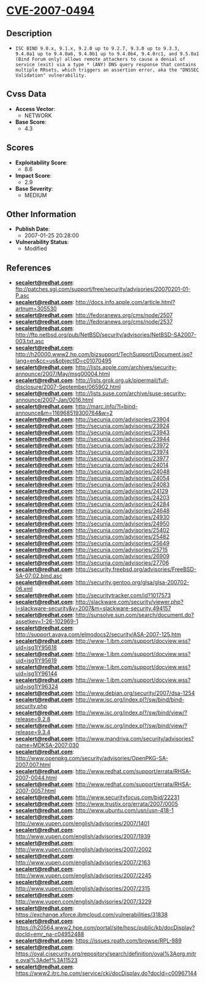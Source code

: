 
# [CVE-2007-0494](ftp://patches.sgi.com/support/free/security/advisories/20070201-01-P.asc)

## Description

- `ISC BIND 9.0.x, 9.1.x, 9.2.0 up to 9.2.7, 9.3.0 up to 9.3.3, 9.4.0a1 up to 9.4.0a6, 9.4.0b1 up to 9.4.0b4, 9.4.0rc1, and 9.5.0a1 (Bind Forum only) allows remote attackers to cause a denial of service (exit) via a type * (ANY) DNS query response that contains multiple RRsets, which triggers an assertion error, aka the "DNSSEC Validation" vulnerability.`

## Cvss Data

- **Access Vector**:
  - NETWORK
- **Base Score**:
  - 4.3

## Scores

- **Exploitability Score**:
  - 8.6
- **Impact Score**:
  - 2.9
- **Base Severity**:
  - MEDIUM

## Other Information

- **Publish Date**:
  - 2007-01-25 20:28:00
- **Vulnerability Status**:
  - Modified

## References

- **secalert@redhat.com**: ftp://patches.sgi.com/support/free/security/advisories/20070201-01-P.asc
- **secalert@redhat.com**: http://docs.info.apple.com/article.html?artnum=305530
- **secalert@redhat.com**: http://fedoranews.org/cms/node/2507
- **secalert@redhat.com**: http://fedoranews.org/cms/node/2537
- **secalert@redhat.com**: http://ftp.netbsd.org/pub/NetBSD/security/advisories/NetBSD-SA2007-003.txt.asc
- **secalert@redhat.com**: http://h20000.www2.hp.com/bizsupport/TechSupport/Document.jsp?lang=en&cc=us&objectID=c01070495
- **secalert@redhat.com**: http://lists.apple.com/archives/security-announce/2007/May/msg00004.html
- **secalert@redhat.com**: http://lists.grok.org.uk/pipermail/full-disclosure/2007-September/065902.html
- **secalert@redhat.com**: http://lists.suse.com/archive/suse-security-announce/2007-Jan/0016.html
- **secalert@redhat.com**: http://marc.info/?l=bind-announce&m=116968519300764&w=2
- **secalert@redhat.com**: http://secunia.com/advisories/23904
- **secalert@redhat.com**: http://secunia.com/advisories/23924
- **secalert@redhat.com**: http://secunia.com/advisories/23943
- **secalert@redhat.com**: http://secunia.com/advisories/23944
- **secalert@redhat.com**: http://secunia.com/advisories/23972
- **secalert@redhat.com**: http://secunia.com/advisories/23974
- **secalert@redhat.com**: http://secunia.com/advisories/23977
- **secalert@redhat.com**: http://secunia.com/advisories/24014
- **secalert@redhat.com**: http://secunia.com/advisories/24048
- **secalert@redhat.com**: http://secunia.com/advisories/24054
- **secalert@redhat.com**: http://secunia.com/advisories/24083
- **secalert@redhat.com**: http://secunia.com/advisories/24129
- **secalert@redhat.com**: http://secunia.com/advisories/24203
- **secalert@redhat.com**: http://secunia.com/advisories/24284
- **secalert@redhat.com**: http://secunia.com/advisories/24648
- **secalert@redhat.com**: http://secunia.com/advisories/24930
- **secalert@redhat.com**: http://secunia.com/advisories/24950
- **secalert@redhat.com**: http://secunia.com/advisories/25402
- **secalert@redhat.com**: http://secunia.com/advisories/25482
- **secalert@redhat.com**: http://secunia.com/advisories/25649
- **secalert@redhat.com**: http://secunia.com/advisories/25715
- **secalert@redhat.com**: http://secunia.com/advisories/26909
- **secalert@redhat.com**: http://secunia.com/advisories/27706
- **secalert@redhat.com**: http://security.freebsd.org/advisories/FreeBSD-SA-07:02.bind.asc
- **secalert@redhat.com**: http://security.gentoo.org/glsa/glsa-200702-06.xml
- **secalert@redhat.com**: http://securitytracker.com/id?1017573
- **secalert@redhat.com**: http://slackware.com/security/viewer.php?l=slackware-security&y=2007&m=slackware-security.494157
- **secalert@redhat.com**: http://sunsolve.sun.com/search/document.do?assetkey=1-26-102969-1
- **secalert@redhat.com**: http://support.avaya.com/elmodocs2/security/ASA-2007-125.htm
- **secalert@redhat.com**: http://www-1.ibm.com/support/docview.wss?uid=isg1IY95618
- **secalert@redhat.com**: http://www-1.ibm.com/support/docview.wss?uid=isg1IY95619
- **secalert@redhat.com**: http://www-1.ibm.com/support/docview.wss?uid=isg1IY96144
- **secalert@redhat.com**: http://www-1.ibm.com/support/docview.wss?uid=isg1IY96324
- **secalert@redhat.com**: http://www.debian.org/security/2007/dsa-1254
- **secalert@redhat.com**: http://www.isc.org/index.pl?/sw/bind/bind-security.php
- **secalert@redhat.com**: http://www.isc.org/index.pl?/sw/bind/view/?release=9.2.8
- **secalert@redhat.com**: http://www.isc.org/index.pl?/sw/bind/view/?release=9.3.4
- **secalert@redhat.com**: http://www.mandriva.com/security/advisories?name=MDKSA-2007:030
- **secalert@redhat.com**: http://www.openpkg.com/security/advisories/OpenPKG-SA-2007.007.html
- **secalert@redhat.com**: http://www.redhat.com/support/errata/RHSA-2007-0044.html
- **secalert@redhat.com**: http://www.redhat.com/support/errata/RHSA-2007-0057.html
- **secalert@redhat.com**: http://www.securityfocus.com/bid/22231
- **secalert@redhat.com**: http://www.trustix.org/errata/2007/0005
- **secalert@redhat.com**: http://www.ubuntu.com/usn/usn-418-1
- **secalert@redhat.com**: http://www.vupen.com/english/advisories/2007/1401
- **secalert@redhat.com**: http://www.vupen.com/english/advisories/2007/1939
- **secalert@redhat.com**: http://www.vupen.com/english/advisories/2007/2002
- **secalert@redhat.com**: http://www.vupen.com/english/advisories/2007/2163
- **secalert@redhat.com**: http://www.vupen.com/english/advisories/2007/2245
- **secalert@redhat.com**: http://www.vupen.com/english/advisories/2007/2315
- **secalert@redhat.com**: http://www.vupen.com/english/advisories/2007/3229
- **secalert@redhat.com**: https://exchange.xforce.ibmcloud.com/vulnerabilities/31838
- **secalert@redhat.com**: https://h20564.www2.hpe.com/portal/site/hpsc/public/kb/docDisplay?docId=emr_na-c04952488
- **secalert@redhat.com**: https://issues.rpath.com/browse/RPL-989
- **secalert@redhat.com**: https://oval.cisecurity.org/repository/search/definition/oval%3Aorg.mitre.oval%3Adef%3A11523
- **secalert@redhat.com**: https://www2.itrc.hp.com/service/cki/docDisplay.do?docId=c00967144
